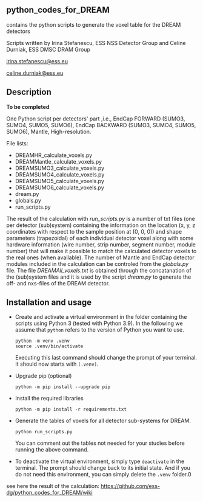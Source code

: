 ## python_codes_for_DREAM
contains the python scripts to generate the voxel table for the DREAM detectors

Scripts written by Irina Stefanescu, ESS NSS Detector Group and Celine Durniak, ESS DMSC DRAM Group

irina.stefanescu@ess.eu

celine.durniak@ess.eu

## Description

**To be completed**

One Python script per detectors' part ,i.e., EndCap FORWARD (SUMO3, SUMO4, SUMO5, SUMO6), EndCap BACKWARD (SUMO3, SUMO4, SUMO5, SUMO6), Mantle, High-resolution.  

File lists:

- DREAMHR_calculate_voxels.py
- DREAMMantle_calculate_voxels.py
- DREAMSUMO3_calculate_voxels.py
- DREAMSUMO4_calculate_voxels.py
- DREAMSUMO5_calculate_voxels.py
- DREAMSUMO6_calculate_voxels.py
- dream.py
- globals.py 
- run_scripts.py

The result of the calculation with *run_scripts.py* is a number of txt files (one per detector (sub)system) containing the information on the location (x, y, z coordinates with respect to the sample position at (0, 0, 0)) and shape parameters (trapezoidal) of each individual detector voxel along with some hardware information (wire number, strip number, segment number, module number) that will make it possible to match the calculated detector voxels to the real ones (when available). The number of Mantle and EndCap detector modules included in the calculation can be controled from the *globals.py* file. The file *DREAMAll_voxels.txt* is obtained through the concatanation of the (sub)system files and it is used by the script *dream.py* to generate the off- and nxs-files of the DREAM detector. 

## Installation and usage

- Create and activate a virtual environment in the folder containing the scripts using Python 3 
  (tested with Python 3.9). In the following we assume that `python` refers to the version of 
  Python you want to use.

   ```
   python -m venv .venv
   source .venv/bin/activate
   ```
   Executing this last command should change the prompt of your terminal. It should now starts with `(.venv)`. 

- Upgrade pip (optional)

  ```
  python -m pip install --upgrade pip
  ```

- Install the required libraries

  ```
  python -m pip install -r requirements.txt
  ```

- Generate the tables of voxels for all detector sub-systems for DREAM.

  ```
  python run_scripts.py
  ```
  You can comment out the tables not needed for your studies before running the above command.
  
- To deactivate the virtual environment, simply type `deactivate` in the terminal. The prompt should change back to 
  its initial state. And if you do not need this environment, you can simply delete the `.venv` folder.0


see here the result of the calculation: https://github.com/ess-dg/python_codes_for_DREAM/wiki
